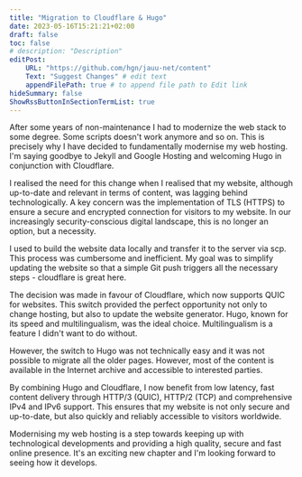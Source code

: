 ```yaml
---
title: "Migration to Cloudflare & Hugo"
date: 2023-05-16T15:21:21+02:00
draft: false
toc: false
# description: "Description"
editPost:
    URL: "https://github.com/hgn/jauu-net/content"
    Text: "Suggest Changes" # edit text
    appendFilePath: true # to append file path to Edit link
hideSummary: false
ShowRssButtonInSectionTermList: true
---
```


After some years of non-maintenance I had to modernize the web stack to some
degree. Some scripts doesn't work anymore and so on. This is precisely why I
have decided to fundamentally modernise my web hosting. I'm saying goodbye to
Jekyll and Google Hosting and welcoming Hugo in conjunction with Cloudflare.

I realised the need for this change when I realised that my website, although
up-to-date and relevant in terms of content, was lagging behind
technologically. A key concern was the implementation of TLS (HTTPS) to ensure
a secure and encrypted connection for visitors to my website. In our
increasingly security-conscious digital landscape, this is no longer an option,
but a necessity.

I used to build the website data locally and transfer it to the server via scp.
This process was cumbersome and inefficient. My goal was to simplify updating
the website so that a simple Git push triggers all the necessary steps -
cloudflare is great here.

The decision was made in favour of Cloudflare, which now supports QUIC for
websites. This switch provided the perfect opportunity not only to change
hosting, but also to update the website generator. Hugo, known for its speed
and multilingualism, was the ideal choice. Multilingualism is a feature I
didn't want to do without.

However, the switch to Hugo was not technically easy and it was not possible to
migrate all the older pages. However, most of the content is available in the
Internet archive and accessible to interested parties.

By combining Hugo and Cloudflare, I now benefit from low latency, fast content
delivery through HTTP/3 (QUIC), HTTP/2 (TCP) and comprehensive IPv4 and IPv6
support. This ensures that my website is not only secure and up-to-date, but
also quickly and reliably accessible to visitors worldwide.

Modernising my web hosting is a step towards keeping up with technological
developments and providing a high quality, secure and fast online presence.
It's an exciting new chapter and I'm looking forward to seeing how it develops.

